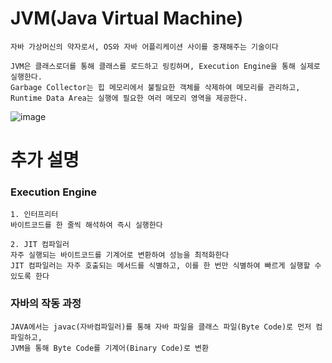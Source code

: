 # JVM(Java Virtual Machine)
    자바 가상머신의 약자로서, OS와 자바 어플리케이션 사이를 중재해주는 기술이다
    
    JVM은 클래스로더를 통해 클래스를 로드하고 링킹하며, Execution Engine을 통해 실제로 실행한다. 
    Garbage Collector는 힙 메모리에서 불필요한 객체를 삭제하여 메모리를 관리하고, Runtime Data Area는 실행에 필요한 여러 메모리 영역을 제공한다.

![image](https://github.com/KYOUNGBEOM/STUDY/assets/112946948/97d767c0-3600-4529-bcc2-80cc2abc652c)

# 추가 설명

### Execution Engine
    1. 인터프리터
    바이트코드를 한 줄씩 해석하여 즉시 실행한다

    2. JIT 컴파일러
    자주 실행되는 바이트코드를 기계어로 변환하여 성능을 최적화한다
    JIT 컴파일러는 자주 호출되는 메서드를 식별하고, 이를 한 번만 식별하여 빠르게 실행할 수 있도록 한다   

### 자바의 작동 과정
    JAVA에서는 javac(자바컴파일러)를 통해 자바 파일을 클래스 파일(Byte Code)로 먼저 컴파일하고,
    JVM을 통해 Byte Code를 기계어(Binary Code)로 변환
